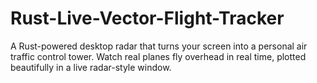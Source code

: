 # Rust-Live-Vector-Flight-Tracker
A Rust-powered desktop radar that turns your screen into a personal air traffic control tower.  Watch real planes fly overhead in real time, plotted beautifully in a live radar-style window.
